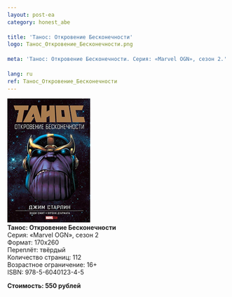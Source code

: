 ```yaml
---
layout: post-ea
category: honest_abe

title: 'Танос: Откровение Бесконечности'
logo: Танос_Откровение_Бесконечности.png

meta: 'Танос: Откровение Бесконечности. Серия: «Marvel OGN», сезон 2.'

lang: ru
ref: Танос_Откровение_Бесконечности
---
```


<a data-fancybox="gallery" href="/img/honest_abe/Танос_Откровение_Бесконечности.png"><img src="/img/honest_abe/Танос_Откровение_Бесконечности.png" alt=""></a>  
**Танос: Откровение Бесконечности**  
Серия: «Marvel OGN», сезон 2  
Формат: 170х260  
Переплёт: твёрдый  
Количество страниц: 112  
Возрастное ограничение: 16+  
ISBN: 978-5-6040123-4-5

**Стоимость: 550 рублей**
